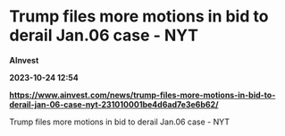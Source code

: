 # Trump files more motions in bid to derail Jan.06 case - NYT
**AInvest**

**2023-10-24 12:54**

**https://www.ainvest.com/news/trump-files-more-motions-in-bid-to-derail-jan-06-case-nyt-231010001be4d6ad7e3e6b62/**

Trump files more motions in bid to derail Jan.06 case - NYT